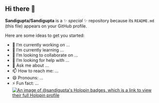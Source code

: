 ## Hi there 👋


**Sandigupta/Sandigupta** is a ✨ _special_ ✨ repository because its `README.md` (this file) appears on your GitHub profile.

Here are some ideas to get you started:

- 🔭 I’m currently working on ...
- 🌱 I’m currently learning ...
- 👯 I’m looking to collaborate on ...
- 🤔 I’m looking for help with ...
- 💬 Ask me about ...
- 📫 How to reach me: ...
- 😄 Pronouns: ...
- ⚡ Fun fact: ...
[![An image of @sandigupta's Holopin badges, which is a link to view their full Holopin profile](https://holopin.me/sandigupta)](https://holopin.io/@sandigupta)
